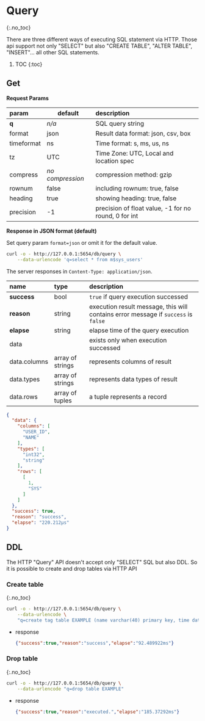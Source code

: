 <!-- ---
parent: Getting Started
nav_order: 40
title: Query
permalink: /docs/getting-started/query-data
layout: default
--- -->

# Query
{:.no_toc}

There are three different ways of executing SQL statement via HTTP.
Those api support not only "SELECT" but also "CREATE TABLE", "ALTER TABLE", "INSERT"... all other SQL statements.

1. TOC
{:toc}

## Get

**Request Params**

| param       | default | description                   |
|:----------- |---------|:----------------------------- |
| **q**       | _n/a_   | SQL query string              |
| format      | json    | Result data format: json, csv, box |
| timeformat  | ns      | Time format: s, ms, us, ns    |
| tz          | UTC     | Time Zone: UTC, Local and location spec |
| compress    | _no compression_   | compression method: gzip      |
| rownum      | false   | including rownum: true, false |
| heading     | true    | showing heading: true, false  |
| precision   | -1      | precision of float value, -1 for no round, 0 for int |

**Response in JSON format (default)**

Set query param `format=json` or omit it for the default value.

```sh
curl -o - http://127.0.0.1:5654/db/query \
    --data-urlencode 'q=select * from m$sys_users'
```

The server responses in `Content-Type: application/json`.

| name         | type       |  description                        |
|:------------ |:-----------|:------------------------------------|
| **success**  | bool       | `true` if query execution successed |
| **reason**   | string     | execution result message, this will contains error message if `success` is `false`  |
| **elapse**   | string     | elapse time of the query execution    |
| data         |            | exists only when execution successed  |
| data.columns | array of strings | represents columns of result    |
| data.types   | array of strings | represents data types of result |
| data.rows    | array of tuples  | a tuple represents a record     |

```json
{
  "data": {
    "columns": [
      "USER_ID",
      "NAME"
    ],
    "types": [
      "int32",
      "string"
    ],
    "rows": [
      [
        1,
        "SYS"
      ]
    ]
  },
  "success": true,
  "reason": "success",
  "elapse": "220.212µs"
}
```

## DDL

The HTTP "Query" API doesn't accept only "SELECT" SQL but also DDL. So it is possible to create and drop tables via HTTP API

### Create table
{:.no_toc}

```sh
curl -o - http://127.0.0.1:5654/db/query \
    --data-urlencode \
    "q=create tag table EXAMPLE (name varchar(40) primary key, time datetime basetime, value double)"
```

- response

    ```json
    {"success":true,"reason":"success","elapse":"92.489922ms"}
    ```

### Drop table
{:.no_toc}

```sh
curl -o - http://127.0.0.1:5654/db/query \
    --data-urlencode "q=drop table EXAMPLE"
```

- response

    ```json
    {"success":true,"reason":"executed.","elapse":"185.37292ms"}
    ```

